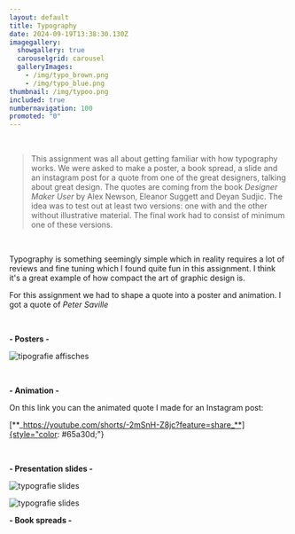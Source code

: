 ```yaml
---
layout: default
title: Typography
date: 2024-09-19T13:38:30.130Z
imagegallery:
  showgallery: true
  carouselgrid: carousel
  galleryImages:
    - /img/typo_brown.png
    - /img/typo_blue.png
thumbnail: /img/typoo.png
included: true
numbernavigation: 100
promoted: "0"
---
```

<br>

>This assignment was all about getting familiar with how typography works. We were asked to make a poster, a book spread, a slide and an instagram post for a quote from one of the great designers, talking about great design. The quotes are coming from the book _Designer Maker User_ by Alex Newson, Eleanor Suggett and Deyan Sudjic. The idea was to test out at least two versions: one with and the other without illustrative material. The final work had to consist of minimum one of these versions.

<br>

Typography is something seemingly simple which in reality requires a lot of reviews and fine tuning which I found quite fun in this assignment. I think it's a great example of how compact the art of graphic design is.


For this assignment we had to shape a quote into a poster and animation. I got a quote of _Peter Saville_

<br>

**- Posters -**

![tipografie affisches](/img/savillee.png)

<br>

**- Animation -**
<br>

On this link you can the animated quote I made for an Instagram post:
<br>

[**_https://youtube.com/shorts/-2mSnH-Z8jc?feature=share_**]{style="color: #65a30d;"}

<br>

**- Presentation slides -**

![typografie slides](/img/typo_sblue.png)
<br>

![typografie slides](/img/typo_sbrown.png)
<br>

**- Book spreads -**